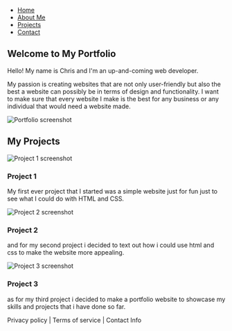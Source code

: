 <!DOCTYPE html>
<html lang="en">
  <head>
    <meta charset="UTF-8" />
    <meta name="viewport" content="width=device-width, initial-scale=1.0" />
    <title>Portfolio Website</title>
    <link rel="stylesheet" href="styles.css" class="styles" />
  </head>
  <body>
    <div class="main-container">
      <nav class="navbar">
        <ul>
          <li class="home"><a href="#">Home</a></li>
          <li class="about"><a href="#">About Me</a></li>
          <li class="projects"><a href="#">Projects</a></li>
          <li class="contact"><a href="#">Contact</a></li>
        </ul>
      </nav>

  <section class="hero">
        <h1>Welcome to My Portfolio</h1>
        <p>Hello! My name is Chris and I'm an up-and-coming web developer.</p>

  <p class="goal">
          My passion is creating websites that are not only user-friendly but
          also the best a website can possibly be in terms of design and
          functionality. I want to make sure that every website I make is the
          best for any business or any individual that would need a website
          made.
        </p>
        <img
          src="images/screenshot-2025-10-30-161620.png"
          alt="Portfolio screenshot"
        />
      </section>

  <section class="projects">
        <h2 class="tag">My Projects</h2>
        <div class="project1">
          <img
            src="images/screenshot-2025-10-30-161620.jpg"
            alt="Project 1 screenshot"
          />
          <h3>Project 1</h3>
          <p class="project">
            My first ever project that I started was a simple website just for
            fun just to see what I could do with HTML and CSS.
          </p>
        </div>
        <div class="project2">
          <img
            src="images/screenshot-2025-10-30-161620.png"
            alt="Project 2 screenshot"
          />
          <h3>Project 2</h3>
          <p class="project">
            and for my second project i decided to text out how i could use html
            and css to make the website more appealing.
          </p>
        </div>
        <div class="project3">
          <img
            src="images/screenshot-2025-10-30-161620.png"
            alt="Project 3 screenshot"
          />
          <h3>Project 3</h3>
          <p class="project">
            as for my third project i decided to make a portfolio website to
            showcase my skills and projects that i have done so far.
          </p>
        </div>
      </section>
    </div>

  <footer class="footer">
      <p>Privacy policy | Terms of service | Contact Info</p>
    </footer>
  </body>
</html>
